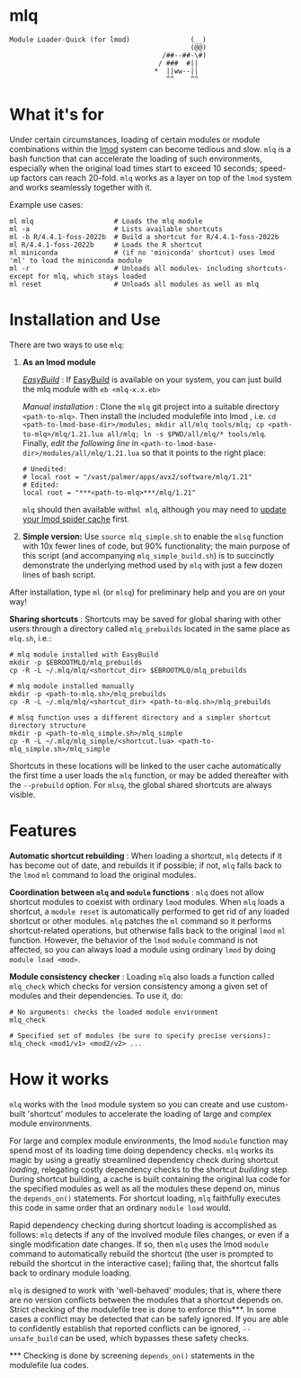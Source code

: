 # mlq
```
Module Loader-Quick (for lmod)               (__)
                                             (@@)
                                      /##--##-\#)
                                     / ###  #||  
                                    *  ||ww--||  
                                       ^^    ^^
```
# What it's for
Under certain circumstances, loading of certain modules or module combinations within the [lmod](https://lmod.readthedocs.io/en/latest/) system can become tedious and slow. `mlq` is a bash function that can accelerate the loading of such environments, especially when the original load times start to exceed 10 seconds; speed-up factors can reach 20-fold. ``mlq`` works as a layer on top of the `lmod` system and works seamlessly together with it.

Example use cases:
```
ml mlq                    # Loads the mlq module
ml -a                     # Lists available shortcuts
ml -b R/4.4.1-foss-2022b  # Build a shortcut for R/4.4.1-foss-2022b
ml R/4.4.1-foss-2022b     # Loads the R shortcut
ml miniconda              # (if no 'miniconda' shortcut) uses lmod 'ml' to load the miniconda module
ml -r                     # Unloads all modules- including shortcuts- except for mlq, which stays loaded
ml reset                  # Unloads all modules as well as mlq
```

# Installation and Use

There are two ways to use `mlq`:
1. **As an lmod module**

    <u>*EasyBuild*</u> : If [EasyBuild](https://www.google.com/url?sa=t&source=web&rct=j&opi=89978449&url=https://easybuild.io/&ved=2ahUKEwj5_N-z5YyNAxWyF1kFHczsKHQQFnoECAkQAQ&usg=AOvVaw2ZN6GWMilgwKsFcoVp0KX2) is available on your system, you can just build the mlq module with `eb <mlq-x.x.eb>`

    *Manual installation* : Clone the `mlq` git project into a suitable directory `<path-to-mlq>`. Then install the included modulefile into lmod , i.e. `cd <path-to-lmod-base-dir>/modules; mkdir all/mlq tools/mlq; cp <path-to-mlq>/mlq/1.21.lua all/mlq; ln -s $PWD/all/mlq/* tools/mlq`. Finally, *edit the following line* in `<path-to-lmod-base-dir>/modules/all/mlq/1.21.lua` so that it points to the right place:

    ```
    # Unedited: 
    # local root = "/vast/palmer/apps/avx2/software/mlq/1.21"
    # Edited:
    local root = "***<path-to-mlq>***/mlq/1.21"
    ```
    `mlq` should then available with`ml mlq`, although you may need to [update your lmod spider cache](https://lmod.readthedocs.io/en/latest/130_spider_cache.html) first.

2. **Simple version:** Use `source mlq_simple.sh` to enable the `mlsq` function with 10x fewer lines of code, but 90% functionality; the main purpose of this script (and accompanying `mlq_simple_build.sh`) is to succinctly demonstrate the underlying method used by `mlq` with just a few dozen lines of bash script.

After installation, type `ml` (or `mlsq`) for preliminary help and you are on your way!

**Sharing shortcuts** : Shortcuts may be saved for global sharing with other users through a directory called `mlq_prebuilds` located in the same place as `mlq.sh`, i.e.:
```
# mlq module installed with EasyBuild
mkdir -p $EBROOTMLQ/mlq_prebuilds
cp -R -L ~/.mlq/mlq/<shortcut_dir> $EBROOTMLQ/mlq_prebuilds

# mlq module installed manually
mkdir -p <path-to-mlq.sh>/mlq_prebuilds
cp -R -L ~/.mlq/mlq/<shortcut_dir> <path-to-mlq.sh>/mlq_prebuilds

# mlsq function uses a different directory and a simpler shortcut directory structure
mkdir -p <path-to-mlq_simple.sh>/mlq_simple
cp -R -L ~/.mlq/mlq_simple/<shortcut.lua> <path-to-mlq_simple.sh>/mlq_simple
```
Shortcuts in these locations will be linked to the user cache automatically the first time a user loads the `mlq` function, or may be added thereafter with the `--prebuild` option. For `mlsq`, the global shared shortcuts are always visible.

# Features

**Automatic shortcut rebuilding** : When loading a shortcut, `mlq` detects if it has become out of date, and rebuilds it if possible; if not, `mlq` falls back to the `lmod` `ml` command to load the original modules.

**Coordination between `mlq` and `module` functions** : `mlq` does not allow shortcut modules to coexist with ordinary `lmod` modules. When `mlq` loads a shortcut, a `module reset` is automatically performed to get rid of any loaded shortcut or other modules. `mlq` patches the `ml` command so it performs shortcut-related operations, but otherwise falls back to the original `lmod` `ml` function. However, the behavior of the `lmod` `module` command is not affected, so you can always load a module using ordinary `lmod` by doing `module load <mod>`.

**Module consistency checker** : Loading `mlq` also loads a function called `mlq_check` which checks for version consistency among a given set of modules and their dependencies. To use it, do:
```
# No arguments: checks the loaded module environment
mlq_check

# Specified set of modules (be sure to specify precise versions):
mlq_check <mod1/v1> <mod2/v2> ...
  ```

# How it works

`mlq` works with the `lmod` module system so you can create and use custom-built
   'shortcut' modules to accelerate the loading of large and complex
   module environments.

 For large and complex module environments, the lmod `module` function may spend most of its loading time 
 doing dependency checks. `mlq` works its magic by using a greatly streamlined dependency check during shortcut *loading*, 
    relegating costly dependency checks to the shortcut *building* step. During shortcut building, 
    a cache is built containing the original lua code for the specified modules as well as
    all the modules these depend on, minus the `depends_on()`
   statements. For shortcut loading, `mlq` faithfully executes this code in same order that an ordinary `module load` would.
   
   Rapid dependency checking during shortcut loading is accomplished as follows:
   `mlq` detects if any of the involved module files changes, or even if a single modification
   date changes. If so, then `mlq` uses the lmod `module` command to automatically rebuild the shortcut
   (the user is prompted to rebuild the shortcut in the interactive case);
   failing that, the shortcut falls back to ordinary module loading.

  `mlq` is designed to work with 'well-behaved' modules;
   that is, where there are no version conflicts between the modules
   that a shortcut depends on. Strict checking of the modulefile tree 
   is done to enforce this***.
   In some cases a conflict may be detected that can be safely ignored. 
   If you are able to confidently establish that reported conflicts can
   be ignored, `--unsafe_build`     can be used, which bypasses these safety checks.

*** Checking is done by screening `depends_on()` statements in the
     modulefile lua codes.


